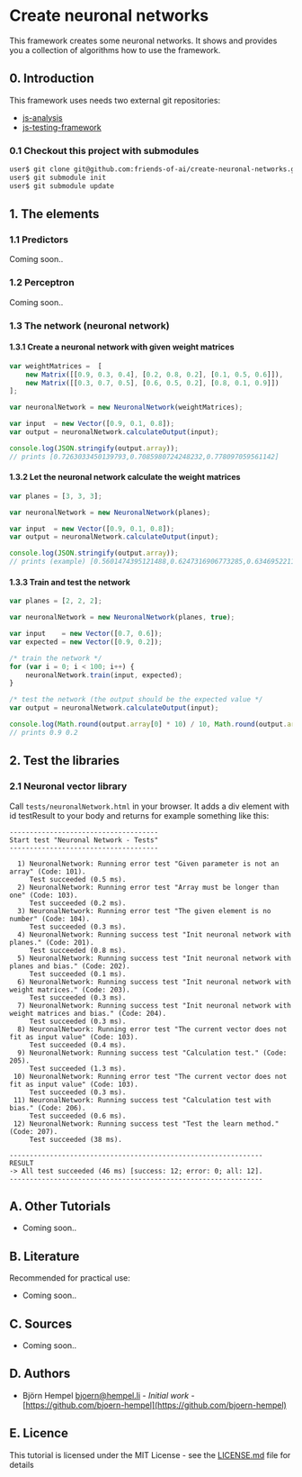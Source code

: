 # Create neuronal networks

This framework creates some neuronal networks. It shows and provides you a collection of algorithms how to use the framework.

## 0. Introduction

This framework uses needs two external git repositories:

* [js-analysis](https://github.com/bjoern-hempel/js-analysis)
* [js-testing-framework](https://github.com/bjoern-hempel/js-testing-framework)

### 0.1 Checkout this project with submodules

```bash
user$ git clone git@github.com:friends-of-ai/create-neuronal-networks.git && cd create-neuronal-networks
user$ git submodule init
user$ git submodule update
```

## 1. The elements

### 1.1 Predictors

Coming soon..

### 1.2 Perceptron

Coming soon..

### 1.3 The network (neuronal network)

#### 1.3.1 Create a neuronal network with given weight matrices

```javascript
var weightMatrices =  [
    new Matrix([[0.9, 0.3, 0.4], [0.2, 0.8, 0.2], [0.1, 0.5, 0.6]]),
    new Matrix([[0.3, 0.7, 0.5], [0.6, 0.5, 0.2], [0.8, 0.1, 0.9]])
];

var neuronalNetwork = new NeuronalNetwork(weightMatrices);

var input  = new Vector([0.9, 0.1, 0.8]);
var output = neuronalNetwork.calculateOutput(input);

console.log(JSON.stringify(output.array));
// prints [0.7263033450139793,0.7085980724248232,0.778097059561142]
```

#### 1.3.2 Let the neuronal network calculate the weight matrices

```javascript
var planes = [3, 3, 3];

var neuronalNetwork = new NeuronalNetwork(planes);

var input  = new Vector([0.9, 0.1, 0.8]);
var output = neuronalNetwork.calculateOutput(input);

console.log(JSON.stringify(output.array));
// prints (example) [0.5601474395121488,0.6247316906773285,0.6346952211353676]
```

#### 1.3.3 Train and test the network

```javascript
var planes = [2, 2, 2];

var neuronalNetwork = new NeuronalNetwork(planes, true);

var input    = new Vector([0.7, 0.6]);
var expected = new Vector([0.9, 0.2]);

/* train the network */
for (var i = 0; i < 100; i++) {
    neuronalNetwork.train(input, expected);
}

/* test the network (the output should be the expected value */
var output = neuronalNetwork.calculateOutput(input);

console.log(Math.round(output.array[0] * 10) / 10, Math.round(output.array[1] * 10) / 10);
// prints 0.9 0.2
```       

## 2. Test the libraries

### 2.1 Neuronal vector library

Call `tests/neuronalNetwork.html` in your browser. It adds a div element with id testResult to your body and returns for example something like this:

```text
-------------------------------------
Start test "Neuronal Network - Tests"
-------------------------------------
 
  1) NeuronalNetwork: Running error test "Given parameter is not an array" (Code: 101).
     Test succeeded (0.5 ms).
  2) NeuronalNetwork: Running error test "Array must be longer than one" (Code: 103).
     Test succeeded (0.2 ms).
  3) NeuronalNetwork: Running error test "The given element is no number" (Code: 104).
     Test succeeded (0.3 ms).
  4) NeuronalNetwork: Running success test "Init neuronal network with planes." (Code: 201).
     Test succeeded (0.8 ms).
  5) NeuronalNetwork: Running success test "Init neuronal network with planes and bias." (Code: 202).
     Test succeeded (0.1 ms).
  6) NeuronalNetwork: Running success test "Init neuronal network with weight matrices." (Code: 203).
     Test succeeded (0.3 ms).
  7) NeuronalNetwork: Running success test "Init neuronal network with weight matrices and bias." (Code: 204).
     Test succeeded (0.3 ms).
  8) NeuronalNetwork: Running error test "The current vector does not fit as input value" (Code: 103).
     Test succeeded (0.4 ms).
  9) NeuronalNetwork: Running success test "Calculation test." (Code: 205).
     Test succeeded (1.3 ms).
 10) NeuronalNetwork: Running error test "The current vector does not fit as input value" (Code: 103).
     Test succeeded (0.3 ms).
 11) NeuronalNetwork: Running success test "Calculation test with bias." (Code: 206).
     Test succeeded (0.6 ms).
 12) NeuronalNetwork: Running success test "Test the learn method." (Code: 207).
     Test succeeded (38 ms).
 
---------------------------------------------------------------
RESULT
-> All test succeeded (46 ms) [success: 12; error: 0; all: 12].
---------------------------------------------------------------
```

## A. Other Tutorials

* Coming soon..

## B. Literature

Recommended for practical use:

* Coming soon..

## C. Sources

* Coming soon..

## D. Authors

* Björn Hempel <bjoern@hempel.li> - _Initial work_ - [https://github.com/bjoern-hempel](https://github.com/bjoern-hempel)

## E. Licence

This tutorial is licensed under the MIT License - see the [LICENSE.md](/LICENSE.md) file for details
